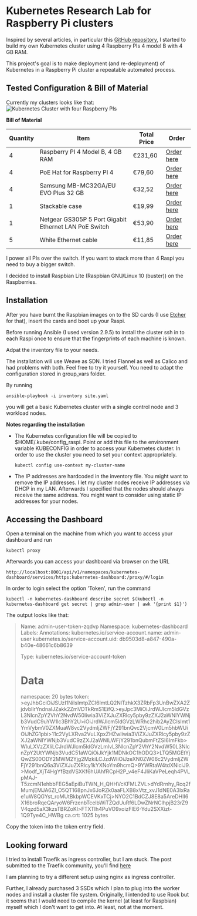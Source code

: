 # Kubernetes Research Lab for Raspberry Pi clusters

Inspired by several articles, in particular this [GitHub repository](https://github.com/jduncan-rva/kube-pi-lab), I started to build my own Kubernetes cluster using 4 Raspberry PIs 4 model B with 4 GB RAM.

This project's goal is to make deployment (and re-deployment) of Kubernetes in a Raspberry Pi cluster a repeatable automated process. 

## Tested Configuration & Bill of Material

Currently my clusters looks like that:
![Kubernetes Cluster with four Raspberry PIs](./images/raspi_cluster.png)

**Bill of Material**

Quantity | Item | Total Price | Order  
--- | --- | --- | ---
4 | Raspberry PI 4 Model B, 4 GB RAM | €231,60 | [Order here](https://www.berrybase.de/raspberry-pi-co/raspberry-pi/boards/raspberry-pi-4-computer-modell-b-2gb-ram)
4 | PoE Hat for Raspberry PI 4 | €79,60| [Order here](https://www.berrybase.de/neu/power-over-ethernet-40-poe-41-hat-f-252-r-raspberry-pi-4-3b-43-rev.-1.01)
4 | Samsung MB-MC32GA/EU EVO Plus 32 GB | €32,52 | [Order here]( https://smile.amazon.de/gp/product/B06XFSZGCC/ref=ppx_yo_dt_b_asin_title_o08_s00?ie=UTF8&psc=1)
1 | Stackable case | €19,99 | [Order here](https://smile.amazon.de/gp/product/B07Z4GRQGH/ref=ppx_yo_dt_b_asin_title_o09_s01?ie=UTF8&psc=1)
1 | Netgear GS305P 5 Port Gigabit Ethernet LAN PoE Switch  | €53,90| [Order here](https://smile.amazon.de/gp/product/B01NBBA093/ref=ppx_yo_dt_b_asin_title_o09_s00?ie=UTF8&psc=1)
5 | White Ethernet cable | €11,85 | [Order here](https://smile.amazon.de/gp/product/B01AWLJNBS/ref=ppx_yo_dt_b_asin_title_o09_s00?ie=UTF8&psc=1) 


I power all PIs over the switch. If you want to stack more than 4 Raspi you need to buy a bigger switch.

I decided to install Raspbian Lite (Raspbian GNU/Linux 10 (buster)) on the Raspberries. 

## Installation

After you have burnt the Raspbian images on to the SD cards (I use [Etcher](https://www.balena.io/etcher/) for that), insert the cards and boot up your Raspi.

Before running Ansible (I used version 2.9.5) to install the cluster ssh in to each Raspi once to ensure that the fingerprints of each machine is known.

Adpat the inventory file to your needs.

The installation will use Weave as SDN. I tried Flannel as well as Calico and had problems with both. Feel free to try it yourself. You need to adapt the configuration stored in group_vars folder.


By running 

`ansible-playbook -i inventory site.yaml`

you will get a basic Kubernetes cluster with a single control node and 3 workload nodes.

**Notes regarding the installation**
* The Kubernetes configuration file will be copied to $HOME/.kube/config_raspi. Point or add this file to the environment variable KUBECONFIG in order to access your Kubernetes cluster.
In order to use the cluster you need to set your context appropriately.

    `kubectl config use-context my-cluster-name`

* The IP addresses are hardcoded in the inventory file. You might want to remove the IP addresses. I let my cluster nodes receive IP addresses via DHCP in my LAN. Afterwards I specified that the nodes should always receive the same address. You might want to consider using static IP addresses for your nodes.
  

## Accessing the Dashboard

Open a terminal on the machine from which you want to access your dashboard and run

`kubectl proxy`

Afterwards you can access your dashboard via browser on the URL

`http://localhost:8001/api/v1/namespaces/kubernetes-dashboard/services/https:kubernetes-dashboard:/proxy/#/login`

In order to login select the option 'Token', run the command

`kubectl -n kubernetes-dashboard describe secret $(kubectl -n kubernetes-dashboard get secret | grep admin-user | awk '{print $1}')`

The output looks like that:
>
>Name:         admin-user-token-zqdvp
>Namespace:    kubernetes-dashboard
>Labels:       <none>
>Annotations:  kubernetes.io/service-account.name: admin-user
>              kubernetes.io/service-account.uid: db9503d8-a847-490a-b40e-48661c6b8639
>
>Type:  kubernetes.io/service-account-token
>
>Data
>====
>namespace:  20 bytes
>token:      >eyJhbGciOiJSUzI1NiIsImtpZCI6ImtLQ2NlTzhkX3ZRbFp3UnBwZXA2ZjdvbllrYndnalJZakk2ZmVDTkRmS1EifQ.>eyJpc3MiOiJrdWJlcm5ldGVzL3NlcnZpY2VhY2NvdW50Iiwia3ViZXJuZXRlcy5pby9zZXJ2aWNlYWNjb3VudC9uYW1lc3BhY2U>iOiJrdWJlcm5ldGVzLWRhc2hib2AyZCIsImt1YmVybmV0ZXMuaW8vc2VydmljZWFjY291bnQvc2VjcmV0Lm5hbWUiOiJhZG1pbi>11c2VyLXRva2VuLXpxZHZwIiwia3ViZXJuZXRlcy5pby9zZXJ2aWNlYWNjb3VudC9zZXJ2aWNlLWFjY291bnQubmFtZSI6ImFkb>WluLXVzZXIiLCJrdWJlcm5ldGVzLmlvL3NlcnZpY2VhY2NvdW50L3NlcnZpY2UtYWNjb3VudC51aWQiOiJkYjk1MDNkOC1hODQ3>LTQ5MGEtYjQwZS00ODY2MWM2Yjg2MzkiLCJzdWIiOiJzeXN0ZW06c2VydmljZWFjY291bnQ6a3ViZXJuZXRlcy1kYXNoYm9hcmQ>9YWRtaW4tdXNlciJ9.>Modf_XjT4HgYfBzdVSXKf6hUAhfRCpH2P_v4eF4JliKaVPeLeqh4PVLpMAJ-T5zcmN1ehbbFEG5aEpiBuTWN_H_QHHVcKFMLZVL>dYdRrnhy_Rcq2fMumjEMJA6Zl_O5QT168pnJx6JoRZk0aaFLXB8xVtz_xvJ1dNE0A3lxRae1uW8QGYst_roMUtBkbpWCEVKxTCj>NYO2C1BdCZJ8E8a5AreDHII6X16broRqeQAryoW6FrzenbTcelbWiTZQdUuRf6LDwZNrNClhpjB23rZ9V4qzd5aX3kzsTBRZoKl>FTXTIh4PuVO9xoizFIE6-Ydu2SXXizt-1Q9Tye4C_HWBg
>ca.crt:     1025 bytes

Copy the token into the token entry field. 

## Looking forward

I tried to install Traefik as ingress controller, but I am stuck. The post submitted to the Traefik community, you'll find [here](https://community.containo.us/t/connection-refused-while-trying-to-connect-to-my-ingress/4795)

I am planning to try a different setup using nginx as ingress controller.

Further, I already purchased 3 SSDs which I plan to plug into the worker nodes and install a cluster file system. Originally, I intended to use Rook but it seems that I would need to compile the kernel (at least for Raspbian) myself which I don't want to get into. At least, not at the moment.

